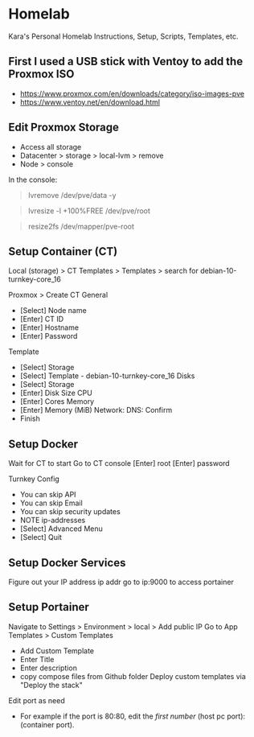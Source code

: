 # Homelab
Kara's Personal Homelab Instructions, Setup, Scripts, Templates, etc.

## First I used a USB stick with Ventoy to add the Proxmox ISO
 - https://www.proxmox.com/en/downloads/category/iso-images-pve
 - https://www.ventoy.net/en/download.html

## Edit Proxmox Storage
- Access all storage
- Datacenter > storage > local-lvm > remove
- Node > console

In the console:

> lvremove /dev/pve/data -y

> lvresize -l +100%FREE /dev/pve/root

> resize2fs /dev/mapper/pve-root

## Setup Container (CT)
Local (storage) > CT Templates > Templates > search for debian-10-turnkey-core_16

Proxmox > Create CT
General
- [Select] Node name
- [Enter] CT ID
- [Enter] Hostname
- [Enter] Password

Template
- [Select] Storage
- [Select] Template - debian-10-turnkey-core_16
Disks
- [Select] Storage
- [Enter] Disk Size
CPU
- [Enter] Cores
Memory
- [Enter] Memory (MiB)
Network:
DNS:
Confirm
- Finish

## Setup Docker
Wait for CT to start
Go to CT console
[Enter] root
[Enter] password

Turnkey Config
- You can skip API
- You can skip Email
- You can skip security updates
- NOTE ip-addresses
- [Select] Advanced Menu
- [Select] Quit

## Setup Docker Services
Figure out your IP address
ip addr
go to ip:9000 to access portainer

## Setup Portainer
Navigate to Settings > Environment > local > Add public IP
Go to App Templates > Custom Templates 
- Add Custom Template
- Enter Title
- Enter description
- copy compose files from Github folder
Deploy custom templates via "Deploy the stack"

Edit port as need
- For example if the port is 80:80, edit the *first number* (host pc port):(container port). 

